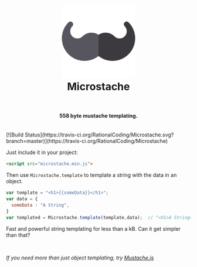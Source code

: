 <h1 align="center">
  <br>
  <a href="#"><img src="https://github.com/RationalCoding/Microstache/raw/master/src/logo.png" alt="HyperHost" width="200"></a>
  <br>
  Microstache
  <br>
  <br>
</h1>
<h4 align="center">558 byte mustache templating.</h4>
<br>
[![Build Status](https://travis-ci.org/RationalCoding/Microstache.svg?branch=master)](https://travis-ci.org/RationalCoding/Microstache)

Just include it in your project:
```html
<script src="microstache.min.js">
```

Then use `Microstache.template` to template a string with the data in an object.  
```javascript
var template = "<h1>{{someData}}</h1>";  
var data = {
  someData : "A String",
}
var templated = Microstache.template(template,data);  // "<h1>A String</h1>"
```

Fast and powerful string templating for less than a kB. Can it get simpler than that?  

<br>

*If you need more than just object templating, try [Mustache.js](https://github.com/janl/mustache.js)*
